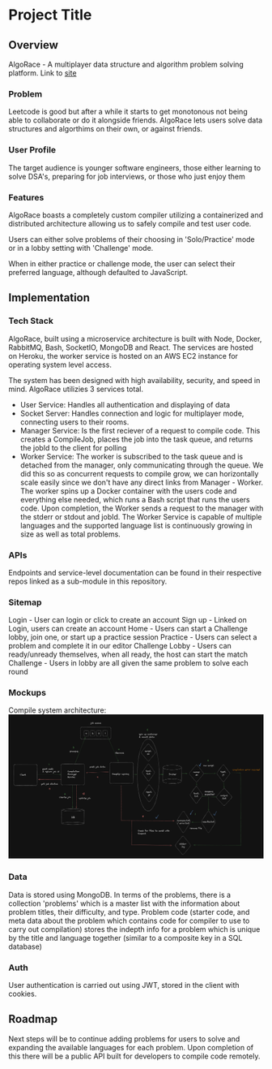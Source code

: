 # Project Title

## Overview

AlgoRace - A multiplayer data structure and algorithm problem solving platform.
Link to [site](https://algorace-frontend.vercel.app)

### Problem

Leetcode is good but after a while it starts to get monotonous not being able to collaborate or do it alongside friends. AlgoRace lets users
solve data structures and algorthims on their own, or against friends.

### User Profile

The target audience is younger software engineers, those either learning to solve DSA's, preparing for job interviews, or those who just enjoy them

### Features

AlgoRace boasts a completely custom compiler utilizing a containerized and distributed architecture allowing us to safely compile and test user code. 

Users can either solve problems of their choosing in 'Solo/Practice' mode or in a lobby setting with 'Challenge' mode. 

When in either practice or challenge mode, the user can select their preferred language, although defaulted to JavaScript.

## Implementation

### Tech Stack

AlgoRace, built using a microservice architecture is built with Node, Docker, RabbitMQ, Bash, SocketIO, MongoDB and React.
The services are hosted on Heroku, the worker service is hosted on an AWS EC2 instance for operating system level access.

The system has been designed with high availability, security, and speed in mind. AlgoRace utilizies 3 services total. 

- User Service: Handles all authentication and displaying of data
- Socket Server: Handles connection and logic for multiplayer mode, connecting users to their rooms.
- Manager Service: Is the first reciever of a request to compile code. This creates a CompileJob, places the job into the task queue, and returns the
jobId to the client for polling
- Worker Service: The worker is subscribed to the task queue and is detached from the manager, only communicating through the queue. We did this
so as concurrent requests to compile grow, we can horizontally scale easily since we don't have any direct links from Manager - Worker. The worker spins up
a Docker container with the users code and everything else needed, which runs a Bash script that runs the users code. Upon completion, the Worker sends a request
to the manager with the stderr or stdout and jobId.
The Worker Service is capable of multiple languages and the supported language list is continuously growing in size as well as total problems.

### APIs

Endpoints and service-level documentation can be found in their respective repos linked as a sub-module in this repository.

### Sitemap

Login - User can login or click to create an account
Sign up - Linked on Login, users can create an account
Home - Users can start a Challenge lobby, join one, or start up a practice session
Practice - Users can select a problem and complete it in our editor
Challenge Lobby - Users can ready/unready themselves, when all ready, the host can start the match
Challenge - Users in lobby are all given the same problem to solve each round


### Mockups

Compile system architecture:
![System design and architecture of compilation](/assets/systemdesign.png "System Design Architecture")

### Data

Data is stored using MongoDB. In terms of the problems, there is a collection 'problems' which is a master list with the information about problem titles, their difficulty, and type.
Problem code (starter code, and meta data about the problem which contains code for compiler to use to carry out compilation) stores the indepth info for a problem which is unique by the title and language together 
(similar to a composite key in a SQL database)

### Auth

User authentication is carried out using JWT, stored in the client with cookies.

## Roadmap

Next steps will be to continue adding problems for users to solve and expanding the available languages for each problem. Upon completion of this there will be a public API built for developers to compile code remotely.


